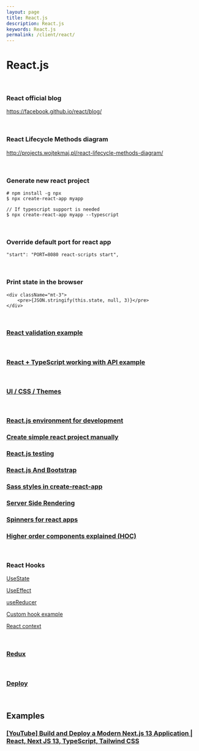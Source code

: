 ```yaml
---
layout: page
title: React.js
description: React.js
keywords: React.js
permalink: /client/react/
---
```


# React.js

<br/>

### React official blog

https://facebook.github.io/react/blog/

<br/>

### React Lifecycle Methods diagram

http://projects.wojtekmaj.pl/react-lifecycle-methods-diagram/

<br/>

### Generate new react project

    # npm install -g npx
    $ npx create-react-app myapp

    // If typescript support is needed
    $ npx create-react-app myapp --typescript

<br/>

### Override default port for react app

```
"start": "PORT=8080 react-scripts start",
```

<br/>

### Print state in the browser

```
<div className="mt-3">
    <pre>{JSON.stringify(this.state, null, 3)}</pre>
</div>
```

<br/>

### [React validation example](https://codesandbox.io/s/reactjs-form-validation-v30cl?file=/src/ValidationInReact.js:3656-3662)

<br/>

### [React + TypeScript working with API example](https://github.com/wildmakaka/react-2021-q3-api)

<br/>

### [UI / CSS / Themes](/client/react/ui/)

<br/>

### [React.js environment for development](/env/react/)

### [Create simple react project manually](/client/react/create-simple-react-project-manually/)

### [React.js testing](/client/react/testing/)

### [React.js And Bootstrap](https://www.youtube.com/watch?v=DyNADv8RZPs&list=PL_edDyMvX8wUK6BEeFPXdvfEgWl8RJnR_)

### [Sass styles in create-react-app](https://www.youtube.com/watch?v=B_zZDa80FVo)

### [Server Side Rendering](/client/react/ssr/)

### [Spinners for react apps](http://www.davidhu.io/react-spinners/)

### [Higher order components explained (HOC)](https://github.com/ZhangMYihua/higher-order-components-explained)

<br/>

### React Hooks

[UseState](https://github.com/ZhangMYihua/use-state-example)

[UseEffect](https://github.com/ZhangMYihua/use-effect-example)

[useReducer](https://github.com/ZhangMYihua/useReducer-example)

[Custom hook example](https://github.com/ZhangMYihua/custom-hook-example)

[React context](https://github.com/ZhangMYihua/react-context-lesson)

<br/>

### [Redux](/client/react/redux/)

<br/>

### [Deploy](/client/react/deploy/)

<br/>

## Examples

### [[YouTube] Build and Deploy a Modern Next.js 13 Application | React, Next JS 13, TypeScript, Tailwind CSS](https://www.youtube.com/watch?v=pUNSHPyVryU)
